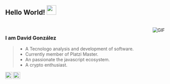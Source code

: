 
## Hello World! <img src="https://raw.githubusercontent.com/iampavangandhi/iampavangandhi/master/gifs/Hi.gif" width="30px"></h2>

<br />
<img align="right" alt="GIF" src="https://media.giphy.com/media/13HgwGsXF0aiGY/giphy.gif" />

### I am David González
> - A Tecnologo analysis and development of software.
> - Currently member of Platzi Master.
> - An passionate the javascript ecosystem.
> - A crypto enthusiast.
<center>
<a href="https://www.linkedin.com/in/manuel-david-arias-gonz%C3%A1lez-40b9bb1b8/">
  <img align="left" alt="Ajay's Linkdein" width="22px" src="https://cdn.jsdelivr.net/npm/simple-icons@v3/icons/linkedin.svg" />
</a>
<a href="https://github.com/Davidgonz-maker">
  <img align="left" alt="Ajay's Linkdein" width="22px" src="https://cdn.jsdelivr.net/npm/simple-icons@v3/icons/github.svg" />
</a>
</center>
